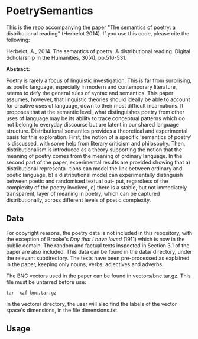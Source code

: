 # PoetrySemantics

This is the repo accompanying the paper "The semantics of poetry: a distributional reading" (Herbelot 2014).  If you use this code, please cite the following:

Herbelot, A., 2014. The semantics of poetry: A distributional reading. Digital Scholarship in the Humanities, 30(4), pp.516-531.

**Abstract:**

Poetry is rarely a focus of linguistic investigation. This is far from surprising,
as poetic language, especially in modern and contemporary literature, seems to
defy the general rules of syntax and semantics. This paper assumes, however, that
linguistic theories should ideally be able to account for creative uses of language,
down to their most difficult incarnations. It proposes that at the semantic level,
what distinguishes poetry from other uses of language may be its ability to trace
conceptual patterns which do not belong to everyday discourse but are latent in
our shared language structure. Distributional semantics provides a theoretical and
experimental basis for this exploration. First, the notion of a specific ‘semantics of
poetry’ is discussed, with some help from literary criticism and philosophy. Then,
distributionalism is introduced as a theory supporting the notion that the meaning
of poetry comes from the meaning of ordinary language. In the second part of the
paper, experimental results are provided showing that a) distributional representa-
tions can model the link between ordinary and poetic language, b) a distributional
model can experimentally distinguish between poetic and randomised textual out-
put, regardless of the complexity of the poetry involved, c) there is a stable, but
not immediately transparent, layer of meaning in poetry, which can be captured
distributionally, across different levels of poetic complexity.

## Data

For copyright reasons, the poetry data is not included in this repository, with the exception of Brooke's *Day that I have loved* (1911) which is now in the public domain. The random and factual texts inspected in Section 3.1 of the paper are also included. This data can be found in the data/ directory, under the relevant subdirectory. The texts have been pre-processed as explained in the paper, keeping only nouns, verbs, adjectives and adverbs.

The BNC vectors used in the paper can be found in vectors/bnc.tar.gz. This file must be untarred before use:

    tar -xzf bnc.tar.gz
    
In the vectors/ directory, the user will also find the labels of the vector space's dimensions, in the file dimensions.txt.


## Usage


